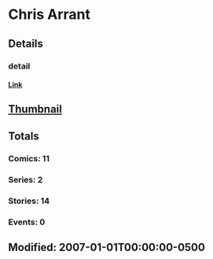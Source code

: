 # Chris  Arrant 
## Details
### detail
#### [Link](http://marvel.com/comics/creators/8209/chris_arrant?utm_campaign=apiRef&utm_source=225578a89fc76f3d20fbffda5d17a88d)
## [Thumbnail](http://i.annihil.us/u/prod/marvel/i/mg/b/40/image_not_available.jpg)
## Totals
### Comics: 11
### Series: 2
### Stories: 14
### Events: 0
## Modified: 2007-01-01T00:00:00-0500